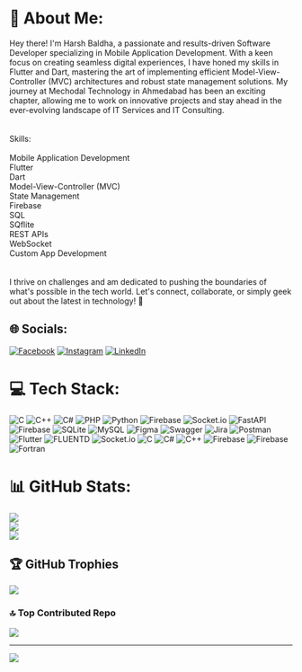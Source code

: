 # 💫 About Me:
Hey there! I'm Harsh Baldha, a passionate and results-driven Software Developer specializing in Mobile Application Development. With a keen focus on creating seamless digital experiences, I have honed my skills in Flutter and Dart, mastering the art of implementing efficient Model-View-Controller (MVC) architectures and robust state management solutions. My journey at Mechodal Technology in Ahmedabad has been an exciting chapter, allowing me to work on innovative projects and stay ahead in the ever-evolving landscape of IT Services and IT Consulting.<br><br><br>Skills:<br><br>Mobile Application Development<br>Flutter<br>Dart<br>Model-View-Controller (MVC)<br>State Management<br>Firebase<br>SQL<br>SQflite<br>REST APIs<br>WebSocket<br>Custom App Development<br><br><br>I thrive on challenges and am dedicated to pushing the boundaries of what's possible in the tech world. Let's connect, collaborate, or simply geek out about the latest in technology! 🚀


## 🌐 Socials:
[![Facebook](https://img.shields.io/badge/Facebook-%231877F2.svg?logo=Facebook&logoColor=white)](https://facebook.com/HarshBaldha) [![Instagram](https://img.shields.io/badge/Instagram-%23E4405F.svg?logo=Instagram&logoColor=white)](https://instagram.com/__harsh_baldha_._) [![LinkedIn](https://img.shields.io/badge/LinkedIn-%230077B5.svg?logo=linkedin&logoColor=white)](https://linkedin.com/in/harsh095) 

# 💻 Tech Stack:
![C](https://img.shields.io/badge/c-%2300599C.svg?style=for-the-badge&logo=c&logoColor=white) ![C++](https://img.shields.io/badge/c++-%2300599C.svg?style=for-the-badge&logo=c%2B%2B&logoColor=white) ![C#](https://img.shields.io/badge/c%23-%23239120.svg?style=for-the-badge&logo=csharp&logoColor=white) ![PHP](https://img.shields.io/badge/php-%23777BB4.svg?style=for-the-badge&logo=php&logoColor=white) ![Python](https://img.shields.io/badge/python-3670A0?style=for-the-badge&logo=python&logoColor=ffdd54) ![Firebase](https://img.shields.io/badge/firebase-%23039BE5.svg?style=for-the-badge&logo=firebase) ![Socket.io](https://img.shields.io/badge/Socket.io-black?style=for-the-badge&logo=socket.io&badgeColor=010101) ![FastAPI](https://img.shields.io/badge/FastAPI-005571?style=for-the-badge&logo=fastapi) ![Firebase](https://img.shields.io/badge/Firebase-039BE5?style=for-the-badge&logo=Firebase&logoColor=white) ![SQLite](https://img.shields.io/badge/sqlite-%2307405e.svg?style=for-the-badge&logo=sqlite&logoColor=white) ![MySQL](https://img.shields.io/badge/mysql-%2300000f.svg?style=for-the-badge&logo=mysql&logoColor=white) ![Figma](https://img.shields.io/badge/figma-%23F24E1E.svg?style=for-the-badge&logo=figma&logoColor=white) ![Swagger](https://img.shields.io/badge/-Swagger-%23Clojure?style=for-the-badge&logo=swagger&logoColor=white) ![Jira](https://img.shields.io/badge/jira-%230A0FFF.svg?style=for-the-badge&logo=jira&logoColor=white) ![Postman](https://img.shields.io/badge/Postman-FF6C37?style=for-the-badge&logo=postman&logoColor=white) ![Flutter](https://img.shields.io/badge/Flutter-%2302569B.svg?style=for-the-badge&logo=Flutter&logoColor=white) ![FLUENTD](https://img.shields.io/badge/fluentd-0E83C8.svg?style=for-the-badge&logo=fluentd&logoColor=white&color=%230E83C8) ![Socket.io](https://img.shields.io/badge/Socket.io-black?style=for-the-badge&logo=socket.io&badgeColor=010101) ![C](https://img.shields.io/badge/c-%2300599C.svg?style=for-the-badge&logo=c&logoColor=white) ![C#](https://img.shields.io/badge/c%23-%23239120.svg?style=for-the-badge&logo=csharp&logoColor=white) ![C++](https://img.shields.io/badge/c++-%2300599C.svg?style=for-the-badge&logo=c%2B%2B&logoColor=white) ![Firebase](https://img.shields.io/badge/firebase-%23039BE5.svg?style=for-the-badge&logo=firebase) ![Firebase](https://img.shields.io/badge/Firebase-039BE5?style=for-the-badge&logo=Firebase&logoColor=white) ![Fortran](https://img.shields.io/badge/Fortran-%23734F96.svg?style=for-the-badge&logo=fortran&logoColor=white)
# 📊 GitHub Stats:
![](https://github-readme-stats.vercel.app/api?username=harsh095&theme=dracula&hide_border=false&include_all_commits=true&count_private=true)<br/>
![](https://github-readme-streak-stats.herokuapp.com/?user=harsh095&theme=dracula&hide_border=false)<br/>
![](https://github-readme-stats.vercel.app/api/top-langs/?username=harsh095&theme=dracula&hide_border=false&include_all_commits=true&count_private=true&layout=compact)

## 🏆 GitHub Trophies
![](https://github-profile-trophy.vercel.app/?username=harsh095&theme=radical&no-frame=false&no-bg=true&margin-w=4)

### 🔝 Top Contributed Repo
![](https://github-contributor-stats.vercel.app/api?username=harsh095&limit=5&theme=dark&combine_all_yearly_contributions=true)

---
[![](https://visitcount.itsvg.in/api?id=harsh095&icon=0&color=0)](https://visitcount.itsvg.in)

<!-- Proudly created with GPRM ( https://gprm.itsvg.in ) -->
